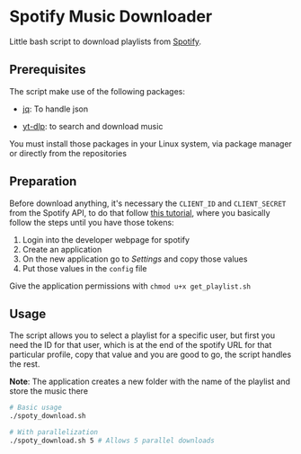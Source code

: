 # Spotify Music Downloader

Little bash script to download playlists from [Spotify](https://open.spotify.com/).

## Prerequisites

The script make use of the following packages:
* [jq](https://jqlang.github.io/jq/): To handle json
- [yt-dlp](https://github.com/yt-dlp/yt-dlp): to search and download music

You must install those packages in your Linux system, via package manager or directly from the repositories

## Preparation

Before download anything, it's necessary the `CLIENT_ID` and `CLIENT_SECRET` from the Spotify API, to do that follow [this tutorial](https://developer.spotify.com/documentation/web-api/tutorials/getting-started), where you basically follow the steps until you have those tokens:
1. Login into the developer webpage for spotify
1. Create an application
1. On the new application go to *Settings* and copy those values
1. Put those values in the `config` file

Give the application permissions with `chmod u+x get_playlist.sh`

## Usage

The script allows you to select a playlist for a specific user, but first you need the ID for that user, which is at the end of the spotify URL for that particular profile, copy that value and you are good to go, the script handles the rest.

**Note**: The application creates a new folder with the name of the playlist and store the music there

```bash
# Basic usage
./spoty_download.sh

# With parallelization
./spoty_download.sh 5 # Allows 5 parallel downloads
```